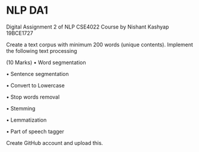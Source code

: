 # NLP DA1

Digital Assignment 2 of NLP CSE4022 Course by Nishant Kashyap 19BCE1727

Create a text corpus with minimum 200 words (unique contents). Implement the following text processing

(10 Marks) • Word segmentation

• Sentence segmentation

• Convert to Lowercase

• Stop words removal

• Stemming

• Lemmatization

• Part of speech tagger

Create GitHub account and upload this.
